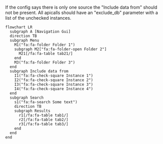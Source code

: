 If the config says there is only one source the "Include data from" should not be present.
All apicalls should have an "exclude_db" parameter with a list of the unchecked instances.

```mermaid
flowchart LR
  subgraph A [Navigation Gui]
  direction TB
  subgraph Menu
    M1("fa:fa-folder Folder 1")
    subgraph M2["fa:fa-folder-open Folder 2"]
      M21[/fa:fa-table tab21/]
    end
    M3("fa:fa-folder Folder 3")
  end
  subgraph Include data from
    I1("fa:fa-check-square Instance 1")
    I2("fa:fa-check-square Instance 2")
    I3("fa:fa-check-square Instance 3")
    I4("fa:fa-check-square Instance 4")
  end
  subgraph Search
    s1("fa:fa-search Some text")
    direction TB
    subgraph Results
      r1[/fa:fa-table tab1/]
      r2[/fa:fa-table tab2/]
      r3[/fa:fa-table tab3/]
    end 
  end
end
```
